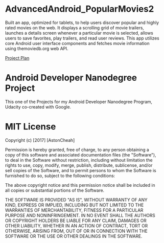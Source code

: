 # AdvancedAndroid_PopularMovies2

Built an app, optimized for tablets, to help users discover popular and highly rated movies on the web. 
It displays a scrolling grid of movie trailers, launches a details screen whenever a particular movie is selected, 
allows users to save favorites, play trailers, and read user reviews. This app utilizes core Android user interface components 
and fetches movie information using themoviedb.org web API.

[Project Plan](https://docs.google.com/document/d/1CBJythqfmo2vUQ5fDymH0gYxMbBsJMDKZ4Pc9vDRH1Y/edit#)

# Android Developer Nanodegree Project

This one of the Projects for my Android Developer Nanodegree Program, Udacity co-created with Google. 

# MIT License

Copyright (c) [2017] [AstonCheah]

Permission is hereby granted, free of charge, to any person obtaining a copy
of this software and associated documentation files (the "Software"), to deal
in the Software without restriction, including without limitation the rights
to use, copy, modify, merge, publish, distribute, sublicense, and/or sell
copies of the Software, and to permit persons to whom the Software is
furnished to do so, subject to the following conditions:

The above copyright notice and this permission notice shall be included in all
copies or substantial portions of the Software.

THE SOFTWARE IS PROVIDED "AS IS", WITHOUT WARRANTY OF ANY KIND, EXPRESS OR
IMPLIED, INCLUDING BUT NOT LIMITED TO THE WARRANTIES OF MERCHANTABILITY,
FITNESS FOR A PARTICULAR PURPOSE AND NONINFRINGEMENT. IN NO EVENT SHALL THE
AUTHORS OR COPYRIGHT HOLDERS BE LIABLE FOR ANY CLAIM, DAMAGES OR OTHER
LIABILITY, WHETHER IN AN ACTION OF CONTRACT, TORT OR OTHERWISE, ARISING FROM,
OUT OF OR IN CONNECTION WITH THE SOFTWARE OR THE USE OR OTHER DEALINGS IN THE
SOFTWARE.

